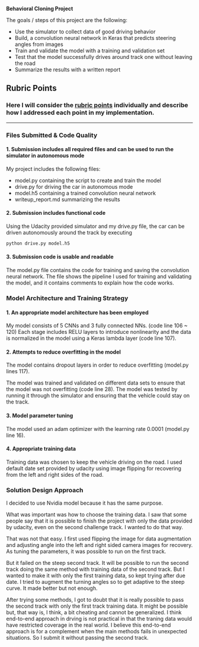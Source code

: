 **Behavioral Cloning Project**

The goals / steps of this project are the following:
* Use the simulator to collect data of good driving behavior
* Build, a convolution neural network in Keras that predicts steering angles from images
* Train and validate the model with a training and validation set
* Test that the model successfully drives around track one without leaving the road
* Summarize the results with a written report

## Rubric Points
### Here I will consider the [rubric points](https://review.udacity.com/#!/rubrics/432/view) individually and describe how I addressed each point in my implementation.  

---
### Files Submitted & Code Quality

#### 1. Submission includes all required files and can be used to run the simulator in autonomous mode

My project includes the following files:
* model.py containing the script to create and train the model
* drive.py for driving the car in autonomous mode
* model.h5 containing a trained convolution neural network 
* writeup_report.md summarizing the results

#### 2. Submission includes functional code
Using the Udacity provided simulator and my drive.py file, the car can be driven autonomously around the track by executing 
```sh
python drive.py model.h5
```

#### 3. Submission code is usable and readable

The model.py file contains the code for training and saving the convolution neural network. The file shows the pipeline I used for training and validating the model, and it contains comments to explain how the code works.

### Model Architecture and Training Strategy

#### 1. An appropriate model architecture has been employed

My model consists of 5 CNNs and 3 fully connected NNs. (code line 106 ~ 120)
Each stage includes RELU layers to introduce nonlinearity and the data is normalized in the model using a Keras lambda layer (code line 107). 

#### 2. Attempts to reduce overfitting in the model

The model contains dropout layers in order to reduce overfitting (model.py lines 117). 

The model was trained and validated on different data sets to ensure that the model was not overfitting (code line 28). The model was tested by running it through the simulator and ensuring that the vehicle could stay on the track.

#### 3. Model parameter tuning

The model used an adam optimizer with the learning rate 0.0001 (model.py line 16).

#### 4. Appropriate training data

Training data was chosen to keep the vehicle driving on the road. I used default date set provided by udacity using image flipping for recovering from the left and right sides of the road.


### Solution Design Approach

I decided to use Nvidia model because it has the same purpose.

What was important was how to choose the training data. I saw that some people say that it is possible to finish the project with only the data provided by udacity, even on the second challenge track. I wanted to do that way.

That was not that easy. I first used flipping the image for data augmentation and adjusting angle into the left and right sided camera images for recovery. As tuning the parameters, it was possible to run on the first track.

But it failed on the steep second track. It will be possible to run the second track doing the same method with training data of the second track. But I wanted to make it with only the first training data, so kept trying after due date. I tried to augment the turning angles so to get adaptive to the steep curve. It made better but not enough.

After trying some methods, I got to doubt that it is really possible to pass the second track with only the first track training data. It might be possible but, that way is, I think, a bit cheating and cannot be generalized. I think end-to-end approach in drving is not practical in that the traning data would have restricted coverage in the real world. I believe this end-to-end approach is for a complement when the main methods fails in unexpected situations. So I submit it without passing the second track.